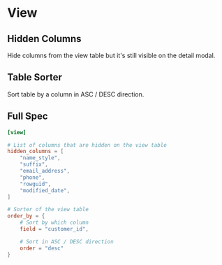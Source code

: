 # View

## Hidden Columns

Hide columns from the view table but it's still visible on the detail modal.

## Table Sorter

Sort table by a column in ASC / DESC direction.

## Full Spec

```toml
[view]

# List of columns that are hidden on the view table
hidden_columns = [
    "name_style",
    "suffix",
    "email_address",
    "phone",
    "rowguid",
    "modified_date",
]

# Sorter of the view table
order_by = {
    # Sort by which column
    field = "customer_id",

    # Sort in ASC / DESC direction
    order = "desc"
}
```
